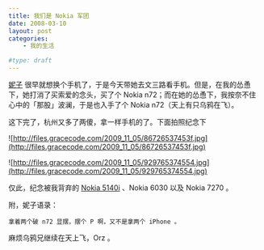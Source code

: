 ```yaml
---
title: 我们是 Nokia 军团
date: 2008-03-10
layout: post
categories:
    - 我的生活

#type: draft
---
```


[妮子](http://www.yiyitoo.com) 很早就想换个手机了，于是今天带她去文三路看手机。但是，在我的怂恿下，她打消了买索爱的念头，买了个 Nokia n72；而在她的怂恿下，我按奈不住心中的「那股」波澜，于是也入手了个 Nokia n72（天上有只乌鸦在飞）。

这下完了，杭州又多了两傻，拿一样手机的了。下面拍照纪念下

![http://files.gracecode.com/2009_11_05/86726537453f.jpg](http://files.gracecode.com/2009_11_05/86726537453f.jpg)

![http://files.gracecode.com/2009_11_05/929765374554.jpg](http://files.gracecode.com/2009_11_05/929765374554.jpg)

仅此，纪念被我背弃的  [Nokia 5140i]({{site.urls}}/posts/198/) 、Nokia 6030 以及 Nokia 7270 。

附，妮子语录：

    拿着两个破 n72 显摆，摆个 P 啊，又不是拿两个 iPhone 。

麻烦乌鸦兄继续在天上飞，Orz 。
